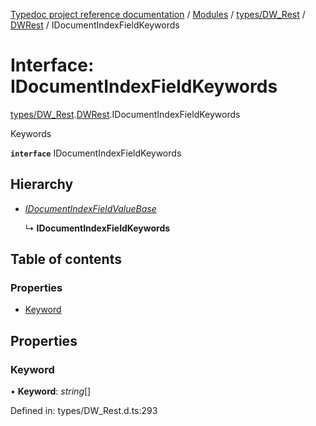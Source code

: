 [Typedoc project reference documentation](../README.md) / [Modules](../modules.md) / [types/DW_Rest](../modules/types_dw_rest.md) / [DWRest](../modules/types_dw_rest.dwrest.md) / IDocumentIndexFieldKeywords

# Interface: IDocumentIndexFieldKeywords

[types/DW_Rest](../modules/types_dw_rest.md).[DWRest](../modules/types_dw_rest.dwrest.md).IDocumentIndexFieldKeywords

Keywords

**`interface`** IDocumentIndexFieldKeywords

## Hierarchy

* [*IDocumentIndexFieldValueBase*](types_dw_rest.dwrest.idocumentindexfieldvaluebase.md)

  ↳ **IDocumentIndexFieldKeywords**

## Table of contents

### Properties

- [Keyword](types_dw_rest.dwrest.idocumentindexfieldkeywords.md#keyword)

## Properties

### Keyword

• **Keyword**: *string*[]

Defined in: types/DW_Rest.d.ts:293

